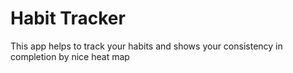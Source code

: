 # Habit Tracker

This app helps to track your habits and shows your consistency in completion by nice heat map
